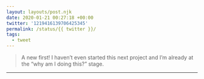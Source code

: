 ```yaml
---
layout: layouts/post.njk
date: 2020-01-21 00:27:18 +00:00
twitter: '1219416139706425345'
permalink: /status/{{ twitter }}/
tags: 
  - tweet
---
```


> A new first! I haven’t even started this next project and I’m already at the “why am I doing this?” stage.

---
